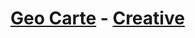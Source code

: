 # [Geo Carte](http://startbootstrap.com/) - [Creative](http://startbootstrap.com/template-overviews/creative/)
